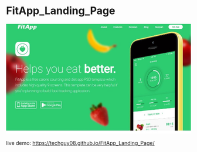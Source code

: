 # FitApp_Landing_Page

![Design preview for FitApp_Landing_Page](./img/preview.JPG)

live demo: https://techguy08.github.io/FitApp_Landing_Page/